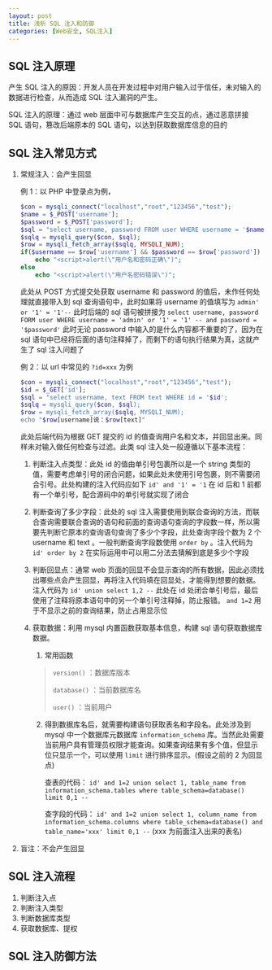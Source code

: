 ```yaml
---
layout: post
title: 浅析 SQL 注入和防御
categories: [Web安全, SQL注入]
---
```


## SQL 注入原理

产生 SQL 注入的原因：开发人员在开发过程中对用户输入过于信任，未对输入的数据进行检查，从而造成 SQL 注入漏洞的产生。

SQL 注入的原理：通过 web 层面中可与数据库产生交互的点，通过恶意拼接 SQL 语句，篡改后端原本的 SQL 语句，以达到获取数据库信息的目的

## SQL 注入常见方式

1. 常规注入：会产生回显

   例 1：以 PHP 中登录点为例，

   ```php
   $con = mysqli_connect("localhost","root","123456","test");
   $name = $_POST['username'];
   $password = $_POST['password'];
   $sql = "select username, password FROM user WHERE username = '$name' and password = $password";
   $sqlq = mysqli_query($con, $sql);
   $row = mysqli_fetch_array($sqlq, MYSQLI_NUM);
   if($username == $row['username'] && $password == $row['password'])
       echo "<script>alert(\"用户名和密码正确\")";
   else
       echo "<script>alert(\"用户名密码错误\")";
   ```

   此处从 POST 方式提交处获取 username 和 password 的值后，未作任何处理就直接带入到 sql 查询语句中，此时如果将 username 的值填写为 `admin' or '1' = '1'--` 此时后端的 sql 语句被拼接为 `select username, password FORM user WHERE username = 'admin' or '1' = '1' -- and password = '$password'` 此时无论 password 中输入的是什么内容都不重要的了，因为在 sql 语句中已经将后面的语句注释掉了，而剩下的语句执行结果为真，这就产生了 sql 注入问题了

   例 2：以 url 中常见的 `?id=xxx` 为例

   ```php
   $con = mysqli_connect("localhost","root","123456","test");
   $id = $_GET['id'];
   $sql = "select username, text FROM text WHERE id = '$id';
   $sqlq = mysqli_query($con, $sql);
   $row = mysqli_fetch_array($sqlq, MYSQLI_NUM);
   echo "$row[username]说：$row[text]"
   ```

   此处后端代码为根据 GET 提交的 id 的值查询用户名和文本，并回显出来。同样未对输入做任何检查与过滤。此类 sql 注入处一般遵循以下基本流程：

   1. 判断注入点类型：此处 id 的值由单引号包裹所以是一个 string 类型的值，需要考虑单引号的闭合问题，如果此处未使用引号包裹，则不需要闭合引号。此处构建的注入代码应如下 `id' and '1' = '1` 在 id 后和 1 前都有一个单引号，配合源码中的单引号就实现了闭合

   2. 判断查询了多少字段：此处的 sql 注入需要使用到联合查询的方法，而联合查询需要联合查询的语句和前面的查询语句查询的字段数一样，所以需要先判断它原本的查询语句查询了多少个字段，此处查询字段个数为 2 个 username 和 text 。一般判断查询字段数使用 `order by` 。注入代码为 `id' order by 2` 在实际运用中可以用二分法去猜解到底是多少个字段

   3. 判断回显点：通常 web 页面的回显不会显示查询的所有数据，因此必须找出哪些点会产生回显，再将注入代码填在回显处，才能得到想要的数据。注入代码为 `id' union select 1,2 --` 此处在 id 处闭合单引号后，最后使用了注释将原本语句中的另一个单引号注释掉，防止报错。 `and 1=2` 用于不显示之前的查询结果，防止占用显示位

   4. 获取数据：利用 mysql 内置函数获取基本信息，构建 sql 语句获取数据库数据。

      1. 常用函数

      > `version()` ：数据库版本
      >
      > `database()` ：当前数据库名
      >
      > `user()` ：当前用户

      2. 得到数据库名后，就需要构建语句获取表名和字段名。此处涉及到 mysql 中一个数据库元数据库 `information_schema` 库。当然此处需要当前用户具有管理员权限才能查询。如果查询结果有多个值，但显示位只显示一个，可以使用 `limit` 进行排序显示。(假设之前的 2 为回显点)

         查表的代码： `id' and 1=2 union select 1, table_name from information_schema.tables where table_schema=database() limit 0,1 --`

         查字段的代码： `id' and 1=2 union select 1, column_name from information_schema.columns where table_schema=database() and table_name='xxx' limit 0,1 --` (xxx 为前面注入出来的表名)

2) 盲注：不会产生回显

## SQL 注入流程

1. 判断注入点
2. 判断注入类型
3. 判断数据库类型
4. 获取数据库、提权

## SQL 注入防御方法

